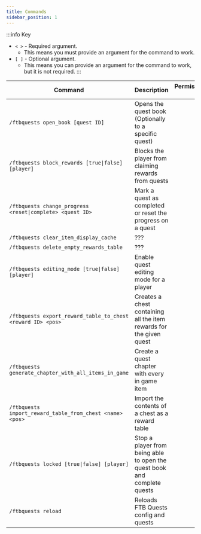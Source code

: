 ```yaml
---
title: Commands
sidebar_position: 1
---
```


:::info Key

- `< >` - Required argument.
    - This means you must provide an argument for the command to work.
- `[ ]` - Optional argument.
    - This means you can provide an argument for the command to work, but it is not required.
:::

| Command                                                     | Description                                                              | Permission/something else? |
|-------------------------------------------------------------|--------------------------------------------------------------------------|----------------------------|
| `/ftbquests open_book [quest ID]`                           | Opens the quest book (Optionally to a specific quest)                    |                            |
| `/ftbquests block_rewards [true\|false] [player]`           | Blocks the player from claiming rewards from quests                      |                            |
| `/ftbquests change_progress <reset\|complete> <quest ID>`   | Mark a quest as completed or reset the progress on a quest               |                            |
| `/ftbquests clear_item_display_cache`                       | ???                                                                      |                            |
| `/ftbquests delete_empty_rewards_table`                     | ???                                                                      |                            |
| `/ftbquests editing_mode [true\|false] [player]`            | Enable quest editing mode for a player                                   |                            |
| `/ftbquests export_reward_table_to_chest <reward ID> <pos>` | Creates a chest containing all the item rewards for the given quest      |                            |
| `/ftbquests generate_chapter_with_all_items_in_game`        | Create a quest chapter with every in game item                           |                            |
| `/ftbquests import_reward_table_from_chest <name> <pos>`    | Import the contents of a chest as a reward table                         |                            |
| `/ftbquests locked [true\|false] [player]`                  | Stop a player from being able to open the quest book and complete quests |                            |
| `/ftbquests reload`                                         | Reloads FTB Quests config and quests                                     |                            |
